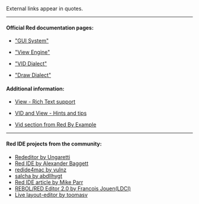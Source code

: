 External links appear in quotes.
***

#### Official Red documentation pages:

* ["GUI System"](https://doc.red-lang.org/en/gui.html)

* ["View Engine"](https://doc.red-lang.org/en/view.html)

* ["VID Dialect"](https://doc.red-lang.org/en/vid.html)

* ["Draw Dialect"](https://doc.red-lang.org/en/draw.html)


#### Additional information:

* [View - Rich Text support](https://github.com/red/red/wiki/%5BDOC%5D-Rich-Text-support)

* [VID and View - Hints and tips](https://github.com/red/red/wiki/%5BHOWTO%5D-VID-and-View-(GUI)-hints-and-tips)

* [Vid section from Red By Example](http://www.red-by-example.org/vid.html)
***

#### Red IDE projects from the community:

* [Rededitor by Ungaretti](http://helpin.red/Rededitor.html)
* [Red IDE by Alexander Baggett](https://github.com/AlexanderBaggett/RedIDE)
* [redide4mac by vulnz](https://github.com/vulnz/redide4mac)
* [salcha by abdllhygt](https://github.com/abdllhygt/salcha)
* [Red IDE article by Mike Parr](http://redlanguageblog.blogspot.com)
* [REBOL/RED Editor 2.0 by Francois Jouen(LDCI)](https://github.com/ldci/RedEdit/blob/master/editor.2.0.1.r)
* [Live layout-editor by toomasv](https://github.com/toomasv/layout-editor)